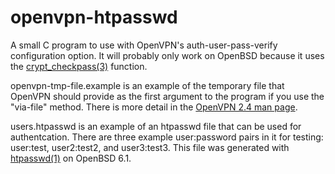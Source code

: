 openvpn-htpasswd
================

A small C program to use with OpenVPN's auth-user-pass-verify configuration option. It will probably only work on OpenBSD because it uses the [crypt_checkpass(3)](http://man.openbsd.org/OpenBSD-6.1/crypt_checkpass) function.

openvpn-tmp-file.example is an example of the temporary file that OpenVPN should provide as the first argument to the program if you use the "via-file" method. There is more detail in the [OpenVPN 2.4 man page](https://community.openvpn.net/openvpn/wiki/Openvpn24ManPage).

users.htpasswd is an example of an htpasswd file that can be used for authentcation. There are three example user:password pairs in it for testing: user:test, user2:test2, and user3:test3. This file was generated with [htpasswd(1)](http://man.openbsd.org/OpenBSD-6.1/htpasswd) on OpenBSD 6.1.
